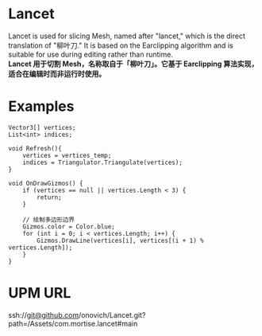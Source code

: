 # Lancet
Lancet is used for slicing Mesh, named after "lancet," which is the direct translation of "柳叶刀." It is based on the Earclipping algorithm and is suitable for use during editing rather than runtime.<br/>
**Lancet 用于切割 Mesh，名称取自于「柳叶刀」。它基于 Earclipping 算法实现，适合在编辑时而非运行时使用。**

# Examples
```
Vector3[] vertices;
List<int> indices;

void Refresh(){
    vertices = vertices_temp;
    indices = Triangulator.Triangulate(vertices);
}

void OnDrawGizmos() {
    if (vertices == null || vertices.Length < 3) {
        return;
    }

    // 绘制多边形边界
    Gizmos.color = Color.blue;
    for (int i = 0; i < vertices.Length; i++) {
        Gizmos.DrawLine(vertices[i], vertices[(i + 1) % vertices.Length]);
    }
}
```

# UPM URL
ssh://git@github.com/onovich/Lancet.git?path=/Assets/com.mortise.lancet#main
